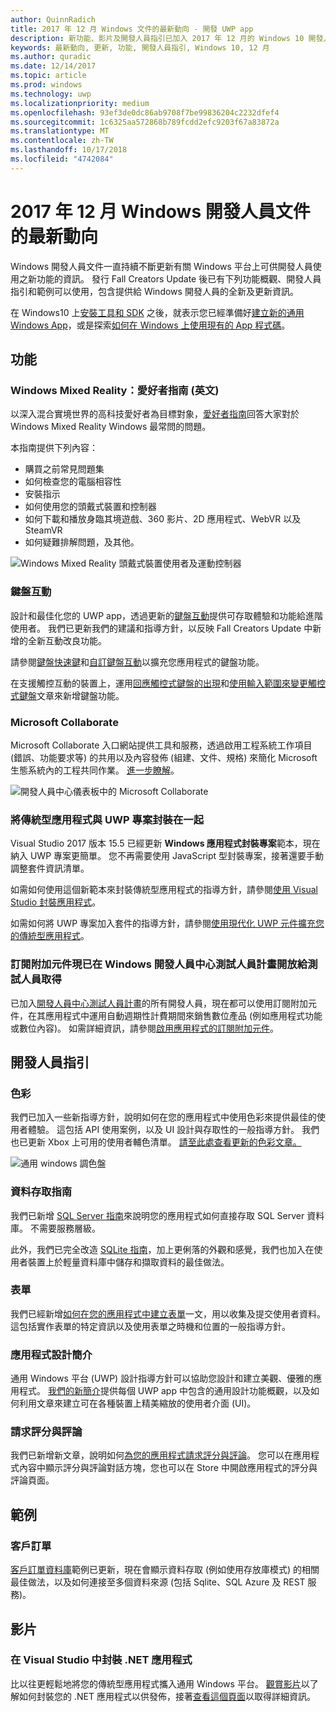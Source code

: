 ```yaml
---
author: QuinnRadich
title: 2017 年 12 月 Windows 文件的最新動向 - 開發 UWP app
description: 新功能、影片及開發人員指引已加入 2017 年 12 月的 Windows 10 開發人員文件中
keywords: 最新動向, 更新, 功能, 開發人員指引, Windows 10, 12 月
ms.author: quradic
ms.date: 12/14/2017
ms.topic: article
ms.prod: windows
ms.technology: uwp
ms.localizationpriority: medium
ms.openlocfilehash: 93ef3de0dc86ab9708f7be99836204c2232dfef4
ms.sourcegitcommit: 1c6325aa572868b789fcdd2efc9203f67a83872a
ms.translationtype: MT
ms.contentlocale: zh-TW
ms.lasthandoff: 10/17/2018
ms.locfileid: "4742084"
---
```

# <a name="whats-new-in-the-windows-developer-docs-in-december-2017"></a>2017 年 12 月 Windows 開發人員文件的最新動向

Windows 開發人員文件一直持續不斷更新有關 Windows 平台上可供開發人員使用之新功能的資訊。 發行 Fall Creators Update 後已有下列功能概觀、開發人員指引和範例可以使用，包含提供給 Windows 開發人員的全新及更新資訊。

在 Windows10 上[安裝工具和 SDK](http://go.microsoft.com/fwlink/?LinkId=821431) 之後，就表示您已經準備好[建立新的通用 Windows App](../get-started/create-uwp-apps.md)，或是探索[如何在 Windows 上使用現有的 App 程式碼](../porting/index.md)。

## <a name="features"></a>功能

### <a name="windows-mixed-reality-enthusiasts-guide"></a>Windows Mixed Reality：愛好者指南 (英文)

以深入混合實境世界的高科技愛好者為目標對象，[愛好者指南](https://docs.microsoft.com/en-us/windows/mixed-reality/enthusiast-guide/)回答大家對於 Windows Mixed Reality Windows 最常問的問題。 

本指南提供下列內容： 
- 購買之前常見問題集 
- 如何檢查您的電腦相容性 
- 安裝指示 
- 如何使用您的頭戴式裝置和控制器 
- 如何下載和播放身臨其境遊戲、360 影片、2D 應用程式、WebVR 以及 SteamVR 
- 如何疑難排解問題，及其他。

![Windows Mixed Reality 頭戴式裝置使用者及運動控制器](images/BeforeYouBegin-tile.jpg)

### <a name="keyboard-interactions"></a>鍵盤互動

設計和最佳化您的 UWP app，透過更新的[鍵盤互動](../design/input/keyboard-interactions.md)提供可存取體驗和功能給進階使用者。 我們已更新我們的建議和指導方針，以反映 Fall Creators Update 中新增的全新互動改良功能。

請參閱[鍵盤快速鍵](../design/input/keyboard-accelerators.md)和[自訂鍵盤互動](../design/input/custom-keyboard-interactions.md)以擴充您應用程式的鍵盤功能。

在支援觸控互動的裝置上，運用[回應觸控式鍵盤的出現](../design/input/respond-to-the-presence-of-the-touch-keyboard.md)和[使用輸入範圍來變更觸控式鍵盤](../design/input/use-input-scope-to-change-the-touch-keyboard.md)文章來新增鍵盤功能。

### <a name="microsoft-collaborate"></a>Microsoft Collaborate

Microsoft Collaborate 入口網站提供工具和服務，透過啟用工程系統工作項目 (錯誤、功能要求等) 的共用以及內容發佈 (組建、文件、規格) 來簡化 Microsoft 生態系統內的工程共同作業。 [進一步瞭解](https://docs.microsoft.com/en-us/collaborate)。

![開發人員中心儀表板中的 Microsoft Collaborate](images/microsoft_collaborate_screenshot.PNG)

### <a name="package-desktop-applications-with-uwp-projects"></a>將傳統型應用程式與 UWP 專案封裝在一起

Visual Studio 2017 版本 15.5 已經更新 **Windows 應用程式封裝專案**範本，現在納入 UWP 專案更簡單。 您不再需要使用 JavaScript 型封裝專案，接著還要手動調整套件資訊清單。  

如需如何使用這個新範本來封裝傳統型應用程式的指導方針，請參閱[使用 Visual Studio 封裝應用程式](https://docs.microsoft.com/en-us/windows/uwp/porting/desktop-to-uwp-packaging-dot-net)。

如需如何將 UWP 專案加入套件的指導方針，請參閱[使用現代化 UWP 元件擴充您的傳統型應用程式](https://docs.microsoft.com/windows/uwp/porting/desktop-to-uwp-extend)。

### <a name="subscription-add-ons-are-now-available-to-developers-in-the-windows-dev-center-insider-program"></a>訂閱附加元件現已在 Windows 開發人員中心測試人員計畫開放給測試人員取得

已加入[開發人員中心測試人員計畫](../publish/dev-center-insider-program.md)的所有開發人員，現在都可以使用訂閱附加元件，在其應用程式中運用自動週期性計費期間來銷售數位產品 (例如應用程式功能或數位內容)。 如需詳細資訊，請參閱[啟用應用程式的訂閱附加元件](../monetize/enable-subscription-add-ons-for-your-app.md)。

## <a name="developer-guidance"></a>開發人員指引

### <a name="color"></a>色彩

我們已加入一些新指導方針，說明如何在您的應用程式中使用色彩來提供最佳的使用者體驗。 這包括 API 使用案例，以及 UI 設計與存取性的一般指導方針。 我們也已更新 Xbox 上可用的使用者輔色清單。 [請至此處查看更新的色彩文章。](../design/style/color.md)

![通用 windows 調色盤](../design/basics/images/colors.png)

### <a name="data-access-guides"></a>資料存取指南

我們已新增 [SQL Server 指南](../data-access/sql-server-databases.md)來說明您的應用程式如何直接存取 SQL Server 資料庫。 不需要服務層級。

此外，我們已完全改造 [SQLite 指南](../data-access/sqlite-databases.md)，加上更俐落的外觀和感覺，我們也加入在使用者裝置上於輕量資料庫中儲存和擷取資料的最佳做法。

### <a name="forms"></a>表單

我們已經新增[如何在您的應用程式中建立表單](../design/controls-and-patterns/forms.md)一文，用以收集及提交使用者資料。 這包括實作表單的特定資訊以及使用表單之時機和位置的一般指導方針。

### <a name="intro-to-app-design"></a>應用程式設計簡介

通用 Windows 平台 (UWP) 設計指導方針可以協助您設計和建立美觀、優雅的應用程式。 [我們的新簡介](../design/basics/design-and-ui-intro.md)提供每個 UWP app 中包含的通用設計功能概觀，以及如何利用文章來建立可在各種裝置上精美縮放的使用者介面 (UI)。


### <a name="request-ratings-and-reviews"></a>請求評分與評論

我們已新增新文章，說明如何[為您的應用程式請求評分與評論](../monetize/request-ratings-and-reviews.md)。 您可以在應用程式內容中顯示評分與評論對話方塊，您也可以在 Store 中開啟應用程式的評分與評論頁面。

## <a name="samples"></a>範例

### <a name="customer-orders"></a>客戶訂單

[客戶訂單資料庫](https://github.com/Microsoft/Windows-appsample-customers-orders-database)範例已更新，現在會顯示資料存取 (例如使用存放庫模式) 的相關最佳做法，以及如何連接至多個資料來源 (包括 Sqlite、SQL Azure 及 REST 服務)。

## <a name="videos"></a>影片

### <a name="package-a-net-app-in-visual-studio"></a>在 Visual Studio 中封裝 .NET 應用程式

比以往更輕鬆地將您的傳統型應用程式攜入通用 Windows 平台。 [觀賞影片](https://www.youtube.com/watch?v=fJkbYPyd08w)以了解如何封裝您的 .NET 應用程式以供發佈，接著[查看這個頁面](../porting/desktop-to-uwp-packaging-dot-net.md)以取得詳細資訊。